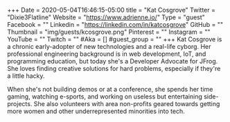 +++
Date = 2020-05-04T16:46:15-05:00
title = "Kat Cosgrove"
Twitter = "Dixie3Flatline"
Website = "https://www.adrienne.io/"
Type = "guest"
Facebook = ""
Linkedin = "https://linkedin.com/in/katcosgrove"
GitHub = ""
Thumbnail = "img/guests/kcosgrove.png"
Pinterest = ""
Instagram = ""
YouTube = ""
Twitch = ""
#Aka = []
#guest_group = ""
+++
Kat Cosgrove is a chronic early-adopter of new technologies and a real-life cyborg. Her professional engineering background is in web development, IoT, and programming education, but today she's a Developer Advocate for JFrog. She loves finding creative solutions for hard problems, especially if they're a little hacky.

When she's not building demos or at a conference, she spends her time gaming, watching e-sports, and working on useless but entertaining side-projects. She also volunteers with area non-profits geared towards getting more women and other underrepresented minorities into tech.